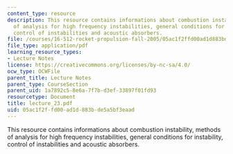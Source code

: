 ```yaml
---
content_type: resource
description: This resource contains informations about combustion instability, methods
  of analysis for high frequency instabilities, general conditions for instability,
  control of instabilities and acoustic absorbers.
file: /courses/16-512-rocket-propulsion-fall-2005/05ac1f2ffd00ad1d883bde5a5bf3eaad_lecture_23.pdf
file_type: application/pdf
learning_resource_types:
- Lecture Notes
license: https://creativecommons.org/licenses/by-nc-sa/4.0/
ocw_type: OCWFile
parent_title: Lecture Notes
parent_type: CourseSection
parent_uid: 1a7892c5-8e6a-7f7b-d3ef-33897f01fd93
resourcetype: Document
title: lecture_23.pdf
uid: 05ac1f2f-fd00-ad1d-883b-de5a5bf3eaad
---
```

This resource contains informations about combustion instability, methods of analysis for high frequency instabilities, general conditions for instability, control of instabilities and acoustic absorbers.